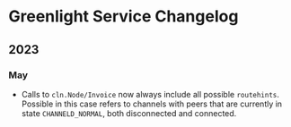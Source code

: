 # Greenlight Service Changelog

## 2023
### May

 - Calls to `cln.Node/Invoice` now always include all possible
   `routehints`. Possible in this case refers to channels with peers
   that are currently in state `CHANNELD_NORMAL`, both disconnected
   and connected.
